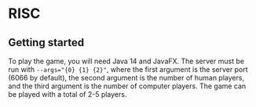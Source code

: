 # RISC

## Getting started

To play the game, you will need Java 14 and JavaFX. The server must be run with `--args="{0} {1} {2}"`, where the first argument is the server port (6066 by default), the second argument is the number of human players, and the third argument is the number of computer players. The game can be played with a total of 2-5 players.
